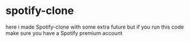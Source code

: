 # spotify-clone
 here i made Spotify-clone with some extra future but if you run this code make sure you have a Spotify premium account
